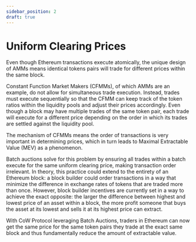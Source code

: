 ```yaml
---
sidebar_position: 2
draft: true
---
```


# Uniform Clearing Prices

Even though Ethereum transactions execute atomically, the unique design of AMMs means identical tokens pairs will trade for different prices within the same block.

Constant Function Market Makers (CFMMs), of which AMMs are an example, do not allow for simultaneous trade execution. Instead, trades must execute sequentially so that the CFMM can keep track of the token ratios within the liquidity pools and adjust their prices accordingly. Even though a block may have multiple trades of the same token pair, each trade will execute for a different price depending on the order in which its trades are settled against the liquidity pool.

The mechanism of CFMMs means the order of transactions is very important in determining prices, which in turn leads to Maximal Extractable Value (MEV) as a phenomenon. 

Batch auctions solve for this problem by ensuring all trades within a batch execute for the same uniform clearing price, making transaction order irrelevant. 
In theory, this practice could extend to the entirety of an Ethereum block: a block builder could order transactions in a way that minimize the difference in exchange rates of tokens that are traded more than once.
However, block builder incentives are currently set in a way to achieve the exact opposite: the larger the difference between highest and lowest price of an asset within a block, the more profit someone that buys the asset at its lowest and sells it at its highest price can extract.

With CoW Protocol leveraging Batch Auctions, traders in Ethereum can now get the same price for the same token pairs they trade at the exact same block and thus fundamentally reduce the amount of extractable value.

